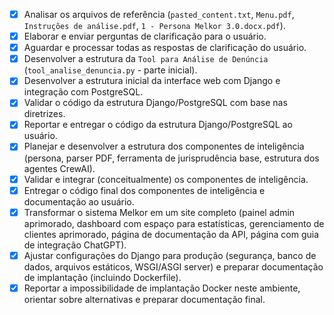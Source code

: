 - [x] Analisar os arquivos de referência (`pasted_content.txt`, `Menu.pdf`, `Instruções de análise.pdf`, `1 - Persona Melkor 3.0.docx.pdf`).
- [x] Elaborar e enviar perguntas de clarificação para o usuário.
- [x] Aguardar e processar todas as respostas de clarificação do usuário.
- [x] Desenvolver a estrutura da `Tool para Análise de Denúncia` (`tool_analise_denuncia.py` - parte inicial).
- [x] Desenvolver a estrutura inicial da interface web com Django e integração com PostgreSQL.
- [x] Validar o código da estrutura Django/PostgreSQL com base nas diretrizes.
- [x] Reportar e entregar o código da estrutura Django/PostgreSQL ao usuário.
- [x] Planejar e desenvolver a estrutura dos componentes de inteligência (persona, parser PDF, ferramenta de jurisprudência base, estrutura dos agentes CrewAI).
- [x] Validar e integrar (conceitualmente) os componentes de inteligência.
- [x] Entregar o código final dos componentes de inteligência e documentação ao usuário.
- [x] Transformar o sistema Melkor em um site completo (painel admin aprimorado, dashboard com espaço para estatísticas, gerenciamento de clientes aprimorado, página de documentação da API, página com guia de integração ChatGPT).
- [x] Ajustar configurações do Django para produção (segurança, banco de dados, arquivos estáticos, WSGI/ASGI server) e preparar documentação de implantação (incluindo Dockerfile).
- [x] Reportar a impossibilidade de implantação Docker neste ambiente, orientar sobre alternativas e preparar documentação final.